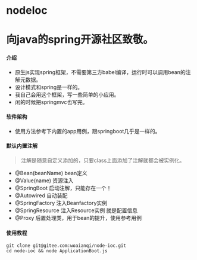 # nodeIoc

# 向java的spring开源社区致敬。

#### 介绍
- 原生js实现spring框架，不需要第三方babel编译，运行时可以调用bean的注解元数据。
- 设计模式和spring是一样的。
- 我自己会用这个框架，写一些简单的小应用。
- 闲的时候把springmvc也写完。

#### 软件架构
- 使用方法参考下内置的app用例，跟springboot几乎是一样的。

#### 默认内置注解
> 注解是随意自定义添加的，只要class上面添加了注解就都会被实例化。
- @Bean(beanName) bean定义
- @Value(name) 资源注入
- @SpringBoot 启动注解，只能存在一个！
- @Autowired 自动装配
- @SpringFactory 注入Beanfactory实例
- @SpringResource 注入Resource实例 就是配置信息
- @Proxy 后置处理类，用于bean的提升，使用参考用例



#### 使用教程
```shell
git clone git@gitee.com:woaianqi/node-ioc.git 
cd node-ioc && node ApplicationBoot.js
```
